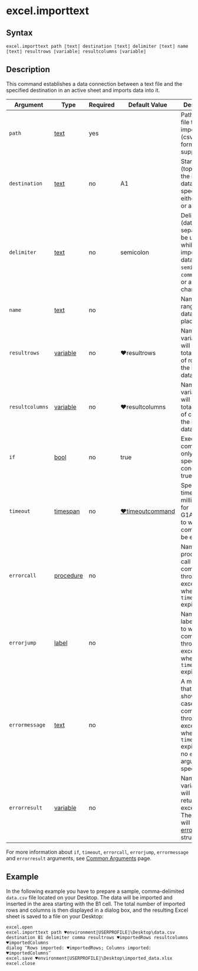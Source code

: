 # excel.importtext

## Syntax

```G1ANT
excel.importtext path ⟦text⟧ destination ⟦text⟧ delimiter ⟦text⟧ name ⟦text⟧ resultrows ⟦variable⟧ resultcolumns ⟦variable⟧
```

## Description

This command establishes a data connection between a text file and the specified destination in an active sheet and imports data into it.

| Argument | Type | Required | Default Value | Description |
| -------- | ---- | -------- | ------------- | ----------- |
|`path`| [text](](https://manual.g1ant.com/link/G1ANT.Language/G1ANT.Language/Structures/TextStructure.md)) | yes | | Path to a text file to be imported (csv data format is supported) |
|`destination`| [text](](https://manual.g1ant.com/link/G1ANT.Language/G1ANT.Language/Structures/TextStructure.md)) | no | A1 | Starting cell (top left) for the imported data, specified either as text or a point |
|`delimiter`| [text](](https://manual.g1ant.com/link/G1ANT.Language/G1ANT.Language/Structures/TextStructure.md)) | no | semicolon | Delimiter (data separator) to be used while importing data: `tab`, `semicolon`, `comma`, `space` or any other character |
|`name`| [text](](https://manual.g1ant.com/link/G1ANT.Language/G1ANT.Language/Structures/TextStructure.md)) | no|  | Name of a range where data will be placed |
|`resultrows`| [variable](](https://manual.g1ant.com/link/G1ANT.Language/G1ANT.Language/Structures/VariableStructure.md)) | no | ♥resultrows | Name of a variable that will store the total number of rows of the imported data |
|`resultcolumns`| [variable](](https://manual.g1ant.com/link/G1ANT.Language/G1ANT.Language/Structures/VariableStructure.md)) | no | ♥resultcolumns | Name of a variable that will store the total number of columns of the imported data |
| `if`           | [bool](](https://manual.g1ant.com/link/G1ANT.Language/G1ANT.Language/Structures/BooleanStructure.md)) | no       | true                                                        | Executes the command only if a specified condition is true   |
| `timeout`      | [timespan](](https://manual.g1ant.com/link/G1ANT.Language/G1ANT.Language/Structures/TimeSpanStructure.md)) | no       | [♥timeoutcommand](](https://manual.g1ant.com/link/G1ANT.Language/G1ANT.Addon.Core/Variables/TimeoutCommandVariable.md)) | Specifies time in milliseconds for G1ANT.Robot to wait for the command to be executed |
| `errorcall`    | [procedure](](https://manual.g1ant.com/link/G1ANT.Language/G1ANT.Language/Structures/ProcedureStructure.md)) | no       |                                                             | Name of a procedure to call when the command throws an exception or when a given `timeout` expires |
| `errorjump`    | [label](](https://manual.g1ant.com/link/G1ANT.Language/G1ANT.Language/Structures/LabelStructure.md)) | no       |                                                             | Name of the label to jump to when the command throws an exception or when a given `timeout` expires |
| `errormessage` | [text](](https://manual.g1ant.com/link/G1ANT.Language/G1ANT.Language/Structures/TextStructure.md)) | no       |                                                             | A message that will be shown in case the command throws an exception or when a given `timeout` expires, and no `errorjump` argument is specified |
| `errorresult`  | [variable](](https://manual.g1ant.com/link/G1ANT.Language/G1ANT.Language/Structures/VariableStructure.md)) | no       |                                                             | Name of a variable that will store the returned exception. The variable will be of [error](](https://manual.g1ant.com/link/G1ANT.Language/G1ANT.Language/Structures/ErrorStructure.md)) structure  |

For more information about `if`, `timeout`, `errorcall`, `errorjump`, `errormessage` and `errorresult` arguments, see [Common Arguments](https://github.com/G1ANT-Robot/G1ANT.Manual/blob/develop/appendices/common-arguments.md) page.

## Example

In the following example you have to prepare a sample, comma-delimited `data.csv` file located on your Desktop. The data will be imported and inserted in the area starting with the B1 cell. The total number of imported rows and columns is then displayed in a dialog box, and the resulting Excel sheet is saved to a file on your Desktop:

```G1ANT
excel.open
excel.importtext path ♥environment⟦USERPROFILE⟧\Desktop\data.csv destination B1 delimiter comma resultrows ♥importedRows resultcolumns ♥importedColumns
dialog ‴Rows imported: ♥importedRows; Columns imported: ♥importedColumns‴
excel.save ♥environment⟦USERPROFILE⟧\Desktop\imported_data.xlsx
excel.close
```

